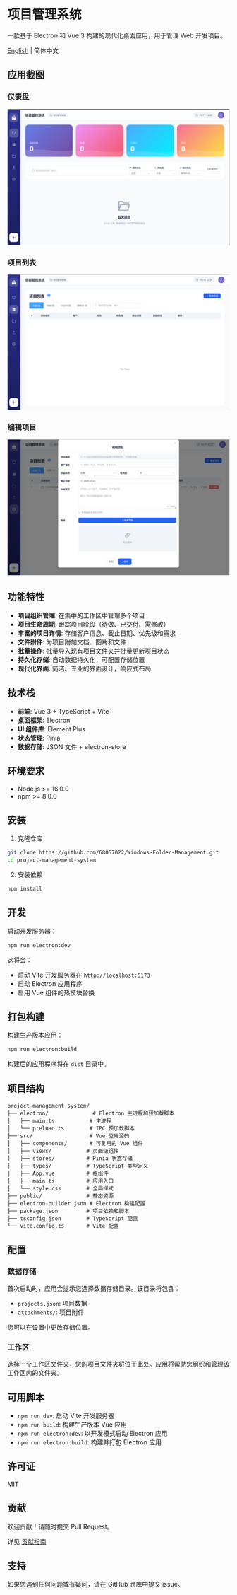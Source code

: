 # 项目管理系统

一款基于 Electron 和 Vue 3 构建的现代化桌面应用，用于管理 Web 开发项目。

[English](./README.md) | 简体中文

## 应用截图

### 仪表盘
![仪表盘](./screenshots/01-dashboard.png)

### 项目列表
![项目列表](./screenshots/02-project-list.png)

### 编辑项目
![编辑项目](./screenshots/03-edit-project.png)

## 功能特性

- **项目组织管理**: 在集中的工作区中管理多个项目
- **项目生命周期**: 跟踪项目阶段（待做、已交付、需修改）
- **丰富的项目详情**: 存储客户信息、截止日期、优先级和需求
- **文件附件**: 为项目附加文档、图片和文件
- **批量操作**: 批量导入现有项目文件夹并批量更新项目状态
- **持久化存储**: 自动数据持久化，可配置存储位置
- **现代化界面**: 简洁、专业的界面设计，响应式布局

## 技术栈

- **前端**: Vue 3 + TypeScript + Vite
- **桌面框架**: Electron
- **UI 组件库**: Element Plus
- **状态管理**: Pinia
- **数据存储**: JSON 文件 + electron-store

## 环境要求

- Node.js >= 16.0.0
- npm >= 8.0.0

## 安装

1. 克隆仓库
```bash
git clone https://github.com/68057022/Windows-Folder-Management.git
cd project-management-system
```

2. 安装依赖
```bash
npm install
```

## 开发

启动开发服务器：

```bash
npm run electron:dev
```

这将会：
- 启动 Vite 开发服务器在 `http://localhost:5173`
- 启动 Electron 应用程序
- 启用 Vue 组件的热模块替换

## 打包构建

构建生产版本应用：

```bash
npm run electron:build
```

构建后的应用程序将在 `dist` 目录中。

## 项目结构

```
project-management-system/
├── electron/              # Electron 主进程和预加载脚本
│   ├── main.ts           # 主进程
│   └── preload.ts        # IPC 预加载脚本
├── src/                  # Vue 应用源码
│   ├── components/       # 可复用的 Vue 组件
│   ├── views/           # 页面级组件
│   ├── stores/          # Pinia 状态存储
│   ├── types/           # TypeScript 类型定义
│   ├── App.vue          # 根组件
│   ├── main.ts          # 应用入口
│   └── style.css        # 全局样式
├── public/              # 静态资源
├── electron-builder.json # Electron 构建配置
├── package.json         # 项目依赖和脚本
├── tsconfig.json        # TypeScript 配置
└── vite.config.ts       # Vite 配置
```

## 配置

### 数据存储

首次启动时，应用会提示您选择数据存储目录。该目录将包含：
- `projects.json`: 项目数据
- `attachments/`: 项目附件

您可以在设置中更改存储位置。

### 工作区

选择一个工作区文件夹，您的项目文件夹将位于此处。应用将帮助您组织和管理该工作区内的文件夹。


## 可用脚本

- `npm run dev`: 启动 Vite 开发服务器
- `npm run build`: 构建生产版本 Vue 应用
- `npm run electron:dev`: 以开发模式启动 Electron 应用
- `npm run electron:build`: 构建并打包 Electron 应用

## 许可证

MIT

## 贡献

欢迎贡献！请随时提交 Pull Request。

详见 [贡献指南](./CONTRIBUTING_CN.md)

## 支持

如果您遇到任何问题或有疑问，请在 GitHub 仓库中提交 issue。

